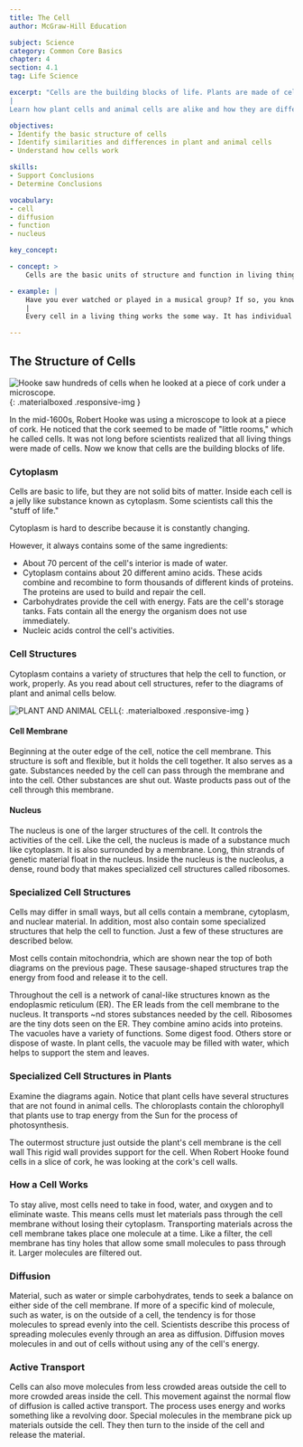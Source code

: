 ```yaml
---
title: The Cell
author: McGraw-Hill Education

subject: Science
category: Common Core Basics
chapter: 4
section: 4.1
tag: Life Science

excerpt: "Cells are the building blocks of life. Plants are made of cells. So are animals and all other life forms. Some scientists estimate that the adult human body has from 75 to 100 trillion cells. Cells contain internal structures that carry out specific jobs.
|
Learn how plant cells and animal cells are alike and how they are different. Also find out how cells work."

objectives:
- Identify the basic structure of cells
- Identify similarities and differences in plant and animal cells
- Understand how cells work

skills:
- Support Conclusions
- Determine Conclusions

vocabulary:
- cell
- diffusion
- function
- nucleus

key_concept:

- concept: >
    Cells are the basic units of structure and function in living things.

- example: |
    Have you ever watched or played in a musical group? If so, you know that even though members of a group play together, each person has a special role. One person may sing, while others ploy instruments. When each individual musician performs well, the group ploys successfully, and the audience enjoys the music.
    |
    Every cell in a living thing works the some way. It has individual ports that must work together in order to function successfully.

---
```


## The Structure of Cells

![Hooke saw hundreds of cells when he looked at a piece of cork under a microscope.](){: .materialboxed .responsive-img }

In the mid-1600s, Robert Hooke was using a microscope to look at a piece of cork. He noticed that the cork seemed to be made of "little rooms," which he called cells. It was not long before scientists realized that all living things were made of cells. Now we know that cells are the building blocks of life.

### Cytoplasm

Cells are basic to life, but they are not solid bits of matter. Inside each cell is a jelly like substance known as cytoplasm. Some scientists call this the "stuff of life."

Cytoplasm is hard to describe because it is constantly changing.

However, it always contains some of the same ingredients:

* About 70 percent of the cell's interior is made of water.
* Cytoplasm contains about 20 different amino acids. These acids combine and recombine to form thousands of different kinds of proteins. The proteins are used to build and repair the cell.
* Carbohydrates provide the cell with energy. Fats are the cell's storage tanks. Fats contain all the energy the organism does not use immediately.
* Nucleic acids control the cell's activities.

### Cell Structures

Cytoplasm contains a variety of structures that help the cell to function, or work, properly. As you read about cell structures, refer to the diagrams of plant and animal cells below.

![PLANT AND ANIMAL CELL](){: .materialboxed .responsive-img }

#### Cell Membrane

Beginning at the outer edge of the cell, notice the cell membrane. This structure is soft and flexible, but it holds the cell together. It also serves as a gate. Substances needed by the cell can pass through the membrane and into the cell. Other substances are shut out. Waste products pass out of the cell through this membrane.

#### Nucleus

The nucleus is one of the larger structures of the cell. It controls the activities of the cell. Like the cell, the nucleus is made of a substance much like cytoplasm. It is also surrounded by a membrane. Long, thin strands of genetic material float in the nucleus. Inside the nucleus is the nucleolus, a dense, round body that makes specialized cell structures called ribosomes.

### Specialized Cell Structures

Cells may differ in small ways, but all cells contain a membrane, cytoplasm, and nuclear material. In addition, most also contain some specialized structures that help the cell to function. Just a few of these structures are described below.

Most cells contain mitochondria, which are shown near the top of both diagrams on the previous page. These sausage-shaped structures trap the energy from food and release it to the cell.

Throughout the cell is a network of canal-like structures known as the endoplasmic reticulum (ER). The ER leads from the cell membrane to the nucleus. It transports ~nd stores substances needed by the cell. Ribosomes are the tiny dots seen on the ER. They combine amino acids into proteins. The vacuoles have a variety of functions. Some digest food. Others store or dispose of waste. In plant cells, the vacuole may be filled with water, which helps to support the stem and leaves.

### Specialized Cell Structures in Plants

Examine the diagrams again. Notice that plant cells have several structures that are not found in animal cells. The chloroplasts contain the chlorophyll that plants use to trap energy from the Sun for the process of photosynthesis.

The outermost structure just outside the plant's cell membrane is the cell wall This rigid wall provides support for the cell. When Robert Hooke found cells in a slice of cork, he was looking at the cork's cell walls.

### How a Cell Works

To stay alive, most cells need to take in food, water, and oxygen and to eliminate waste. This means cells must let materials pass through the cell membrane without losing their cytoplasm. Transporting materials across the cell membrane takes place one molecule at a time. Like a filter, the cell membrane has tiny holes that allow some small molecules to pass through it. Larger molecules are filtered out.

### Diffusion

Material, such as water or simple carbohydrates, tends to seek a balance on either side of the cell membrane. If more of a specific kind of molecule, such as water, is on the outside of a cell, the tendency is for those molecules to spread evenly into the cell. Scientists describe this process of spreading molecules evenly through an area as diffusion. Diffusion moves molecules in and out of cells without using any of the cell's energy.

### Active Transport

Cells can also move molecules from less crowded areas outside the cell to more crowded areas inside the cell. This movement against the normal flow of diffusion is called active transport. The process uses energy and works something like a revolving door. Special molecules in the membrane pick up materials outside the cell. They then turn to the inside of the cell and release the material.
